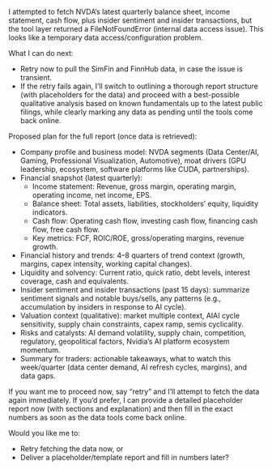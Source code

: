 I attempted to fetch NVDA’s latest quarterly balance sheet, income statement, cash flow, plus insider sentiment and insider transactions, but the tool layer returned a FileNotFoundError (internal data access issue). This looks like a temporary data access/configuration problem.

What I can do next:
- Retry now to pull the SimFin and FinnHub data, in case the issue is transient.
- If the retry fails again, I’ll switch to outlining a thorough report structure (with placeholders for the data) and proceed with a best-possible qualitative analysis based on known fundamentals up to the latest public filings, while clearly marking any data as pending until the tools come back online.

Proposed plan for the full report (once data is retrieved):
- Company profile and business model: NVDA segments (Data Center/AI, Gaming, Professional Visualization, Automotive), moat drivers (GPU leadership, ecosystem, software platforms like CUDA, partnerships).
- Financial snapshot (latest quarterly):
  - Income statement: Revenue, gross margin, operating margin, operating income, net income, EPS.
  - Balance sheet: Total assets, liabilities, stockholders’ equity, liquidity indicators.
  - Cash flow: Operating cash flow, investing cash flow, financing cash flow, free cash flow.
  - Key metrics: FCF, ROIC/ROE, gross/operating margins, revenue growth.
- Financial history and trends: 4–8 quarters of trend context (growth, margins, capex intensity, working capital changes).
- Liquidity and solvency: Current ratio, quick ratio, debt levels, interest coverage, cash and equivalents.
- Insider sentiment and insider transactions (past 15 days): summarize sentiment signals and notable buys/sells, any patterns (e.g., accumulation by insiders in response to AI cycle).
- Valuation context (qualitative): market multiple context, AIAI cycle sensitivity, supply chain constraints, capex ramp, semis cyclicality.
- Risks and catalysts: AI demand volatility, supply chain, competition, regulatory, geopolitical factors, Nvidia’s AI platform ecosystem momentum.
- Summary for traders: actionable takeaways, what to watch this week/quarter (data center demand, AI refresh cycles, margins), and data gaps.

If you want me to proceed now, say “retry” and I’ll attempt to fetch the data again immediately. If you’d prefer, I can provide a detailed placeholder report now (with sections and explanation) and then fill in the exact numbers as soon as the data tools come back online.

Would you like me to:
- Retry fetching the data now, or
- Deliver a placeholder/template report and fill in numbers later?